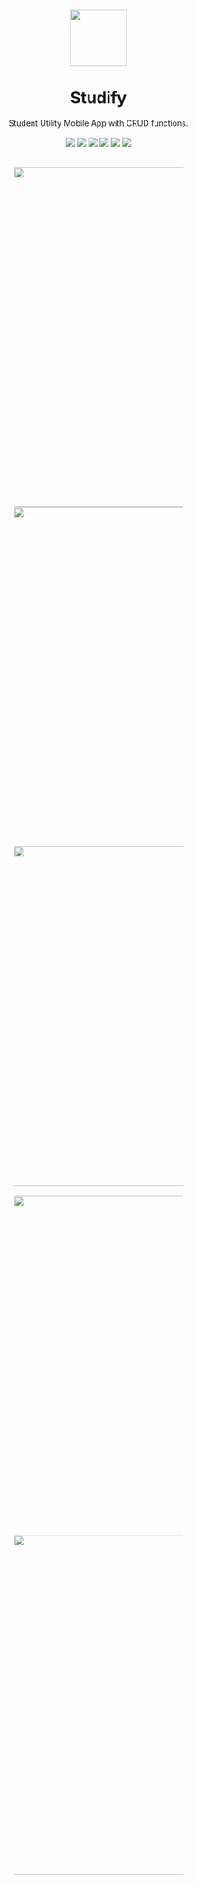 <h1 align="center"> <img src="https://github.com/cmcodes1/Studify/blob/master/screens/StudifyLogo.png" width="100" height="100"> </h1>
<h1 align="center"> Studify </h1>
<p align="center">
  Student Utility Mobile App with CRUD functions. <br/> <br/>
  <img src="https://img.shields.io/badge/Platform-Android-brightgreen.svg" />
  <img src="https://img.shields.io/badge/Version-0.0.1-green.svg" />
  <img src="https://img.shields.io/badge/App_Size-38_MB-orange.svg" />
  <img src="https://img.shields.io/badge/Editor-VS_Code-0078d7.svg" />
  <img src="https://img.shields.io/badge/Framework-React_Native-61dbfb.svg" />
  <img src="https://img.shields.io/badge/Language-HTML,_CSS,_JS-red.svg" /> <br/> <br/> <br/>
  <img height="600" width="300" src="https://github.com/cmcodes1/Studify/blob/master/presentation/Profile.png" />
  <img height="600" width="300" src="https://github.com/cmcodes1/Studify/blob/master/presentation/Attendance.png" />
  <img height="600" width="300" src="https://github.com/cmcodes1/Studify/blob/master/presentation/Subjects.png" /> <br/> <br/>
  <img height="600" width="300" src="https://github.com/cmcodes1/Studify/blob/master/presentation/To%20Do%20List.png" />
  <img height="600" width="300" src="https://github.com/cmcodes1/Studify/blob/master/presentation/Subjects.png" />
</p>

<!-- <b><h2 align="center">[CLICK HERE TO DOWNLOAD]()</h2></b> -->
